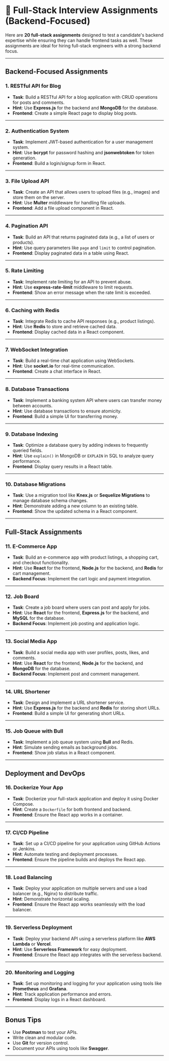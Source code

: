 # 🚀 Full-Stack Interview Assignments (Backend-Focused)

Here are **20 full-stack assignments** designed to test a candidate's backend expertise while ensuring they can handle frontend tasks as well. These assignments are ideal for hiring full-stack engineers with a strong backend focus.

---

## **Backend-Focused Assignments**

### **1. RESTful API for Blog**
- **Task**: Build a RESTful API for a blog application with CRUD operations for posts and comments.
- **Hint**: Use **Express.js** for the backend and **MongoDB** for the database.
- **Frontend**: Create a simple React page to display blog posts.

---

### **2. Authentication System**
- **Task**: Implement JWT-based authentication for a user management system.
- **Hint**: Use **bcrypt** for password hashing and **jsonwebtoken** for token generation.
- **Frontend**: Build a login/signup form in React.

---

### **3. File Upload API**
- **Task**: Create an API that allows users to upload files (e.g., images) and store them on the server.
- **Hint**: Use **Multer** middleware for handling file uploads.
- **Frontend**: Add a file upload component in React.

---

### **4. Pagination API**
- **Task**: Build an API that returns paginated data (e.g., a list of users or products).
- **Hint**: Use query parameters like `page` and `limit` to control pagination.
- **Frontend**: Display paginated data in a table using React.

---

### **5. Rate Limiting**
- **Task**: Implement rate limiting for an API to prevent abuse.
- **Hint**: Use **express-rate-limit** middleware to limit requests.
- **Frontend**: Show an error message when the rate limit is exceeded.

---

### **6. Caching with Redis**
- **Task**: Integrate Redis to cache API responses (e.g., product listings).
- **Hint**: Use **Redis** to store and retrieve cached data.
- **Frontend**: Display cached data in a React component.

---

### **7. WebSocket Integration**
- **Task**: Build a real-time chat application using WebSockets.
- **Hint**: Use **socket.io** for real-time communication.
- **Frontend**: Create a chat interface in React.

---

### **8. Database Transactions**
- **Task**: Implement a banking system API where users can transfer money between accounts.
- **Hint**: Use database transactions to ensure atomicity.
- **Frontend**: Build a simple UI for transferring money.

---

### **9. Database Indexing**
- **Task**: Optimize a database query by adding indexes to frequently queried fields.
- **Hint**: Use `explain()` in MongoDB or `EXPLAIN` in SQL to analyze query performance.
- **Frontend**: Display query results in a React table.

---

### **10. Database Migrations**
- **Task**: Use a migration tool like **Knex.js** or **Sequelize Migrations** to manage database schema changes.
- **Hint**: Demonstrate adding a new column to an existing table.
- **Frontend**: Show the updated schema in a React component.

---

## **Full-Stack Assignments**

### **11. E-Commerce App**
- **Task**: Build an e-commerce app with product listings, a shopping cart, and checkout functionality.
- **Hint**: Use **React** for the frontend, **Node.js** for the backend, and **Redis** for cart management.
- **Backend Focus**: Implement the cart logic and payment integration.

---

### **12. Job Board**
- **Task**: Create a job board where users can post and apply for jobs.
- **Hint**: Use **React** for the frontend, **Express.js** for the backend, and **MySQL** for the database.
- **Backend Focus**: Implement job posting and application logic.

---

### **13. Social Media App**
- **Task**: Build a social media app with user profiles, posts, likes, and comments.
- **Hint**: Use **React** for the frontend, **Node.js** for the backend, and **MongoDB** for the database.
- **Backend Focus**: Implement post and comment management.

---

### **14. URL Shortener**
- **Task**: Design and implement a URL shortener service.
- **Hint**: Use **Express.js** for the backend and **Redis** for storing short URLs.
- **Frontend**: Build a simple UI for generating short URLs.

---

### **15. Job Queue with Bull**
- **Task**: Implement a job queue system using **Bull** and Redis.
- **Hint**: Simulate sending emails as background jobs.
- **Frontend**: Show job status in a React component.

---

## **Deployment and DevOps**

### **16. Dockerize Your App**
- **Task**: Dockerize your full-stack application and deploy it using Docker Compose.
- **Hint**: Create a `Dockerfile` for both frontend and backend.
- **Frontend**: Ensure the React app works in a container.

---

### **17. CI/CD Pipeline**
- **Task**: Set up a CI/CD pipeline for your application using GitHub Actions or Jenkins.
- **Hint**: Automate testing and deployment processes.
- **Frontend**: Ensure the pipeline builds and deploys the React app.

---

### **18. Load Balancing**
- **Task**: Deploy your application on multiple servers and use a load balancer (e.g., Nginx) to distribute traffic.
- **Hint**: Demonstrate horizontal scaling.
- **Frontend**: Ensure the React app works seamlessly with the load balancer.

---

### **19. Serverless Deployment**
- **Task**: Deploy your backend API using a serverless platform like **AWS Lambda** or **Vercel**.
- **Hint**: Use **Serverless Framework** for easy deployment.
- **Frontend**: Ensure the React app integrates with the serverless backend.

---

### **20. Monitoring and Logging**
- **Task**: Set up monitoring and logging for your application using tools like **Prometheus** and **Grafana**.
- **Hint**: Track application performance and errors.
- **Frontend**: Display logs in a React dashboard.

---

## **Bonus Tips**
- Use **Postman** to test your APIs.
- Write clean and modular code.
- Use **Git** for version control.
- Document your APIs using tools like **Swagger**.

---

